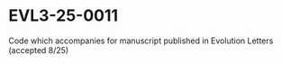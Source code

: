 # EVL3-25-0011
Code which accompanies for manuscript published in Evolution Letters (accepted 8/25)
